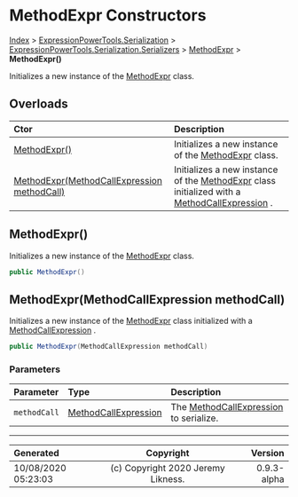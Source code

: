 ﻿# MethodExpr Constructors

[Index](../index.md) > [ExpressionPowerTools.Serialization](ExpressionPowerTools.Serialization.a.md) > [ExpressionPowerTools.Serialization.Serializers](ExpressionPowerTools.Serialization.Serializers.n.md) > [MethodExpr](ExpressionPowerTools.Serialization.Serializers.MethodExpr.cs.md) > **MethodExpr()**

Initializes a new instance of the [MethodExpr](ExpressionPowerTools.Serialization.Serializers.MethodExpr.cs.md) class.

## Overloads

| Ctor | Description |
| :-- | :-- |
| [MethodExpr()](#methodexpr) | Initializes a new instance of the [MethodExpr](ExpressionPowerTools.Serialization.Serializers.MethodExpr.cs.md) class. |
| [MethodExpr(MethodCallExpression methodCall)](#methodexprmethodcallexpression-methodcall) | Initializes a new instance of the [MethodExpr](ExpressionPowerTools.Serialization.Serializers.MethodExpr.cs.md) class            initialized with a [MethodCallExpression](https://docs.microsoft.com/dotnet/api/system.linq.expressions.methodcallexpression) . |

## MethodExpr()

Initializes a new instance of the [MethodExpr](ExpressionPowerTools.Serialization.Serializers.MethodExpr.cs.md) class.

```csharp
public MethodExpr()
```



## MethodExpr(MethodCallExpression methodCall)

Initializes a new instance of the [MethodExpr](ExpressionPowerTools.Serialization.Serializers.MethodExpr.cs.md) class
            initialized with a [MethodCallExpression](https://docs.microsoft.com/dotnet/api/system.linq.expressions.methodcallexpression) .

```csharp
public MethodExpr(MethodCallExpression methodCall)
```

### Parameters

| Parameter | Type | Description |
| :-- | :-- | :-- |
| `methodCall` | [MethodCallExpression](https://docs.microsoft.com/dotnet/api/system.linq.expressions.methodcallexpression) | The [MethodCallExpression](https://docs.microsoft.com/dotnet/api/system.linq.expressions.methodcallexpression) to            serialize. |



---

| Generated | Copyright | Version |
| :-- | :-: | --: |
| 10/08/2020 05:23:03 | (c) Copyright 2020 Jeremy Likness. | 0.9.3-alpha |
